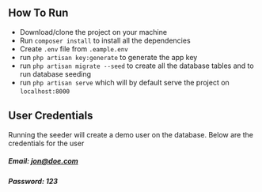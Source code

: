 ## How To Run
- Download/clone the project on your machine
- Run `composer install` to install all the dependencies 
- Create `.env` file from `.eample.env`
- run `php artisan key:generate` to generate the app key
- run `php artisan migrate --seed` to create all the database tables and to run database seeding
- run `php artisan serve` which will by default serve the project on `localhost:8000`

## User Credentials
Running the seeder will create a demo user on the database. Below are the credentials for the user
##### Email: jon@doe.com
##### Password: 123
